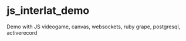 js_interlat_demo
================

Demo with JS videogame, canvas, websockets, ruby grape, postgresql, activerecord
